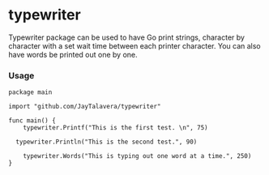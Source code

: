 # typewriter

Typewriter package can be used to have Go print strings, character by character with a set wait time between each printer character. You can also have words be printed out one by one.

### Usage

```
package main

import "github.com/JayTalavera/typewriter"

func main() {
	typewriter.Printf("This is the first test. \n", 75)
  
  typewriter.Println("This is the second test.", 90)

	typewriter.Words("This is typing out one word at a time.", 250)
} 
```
